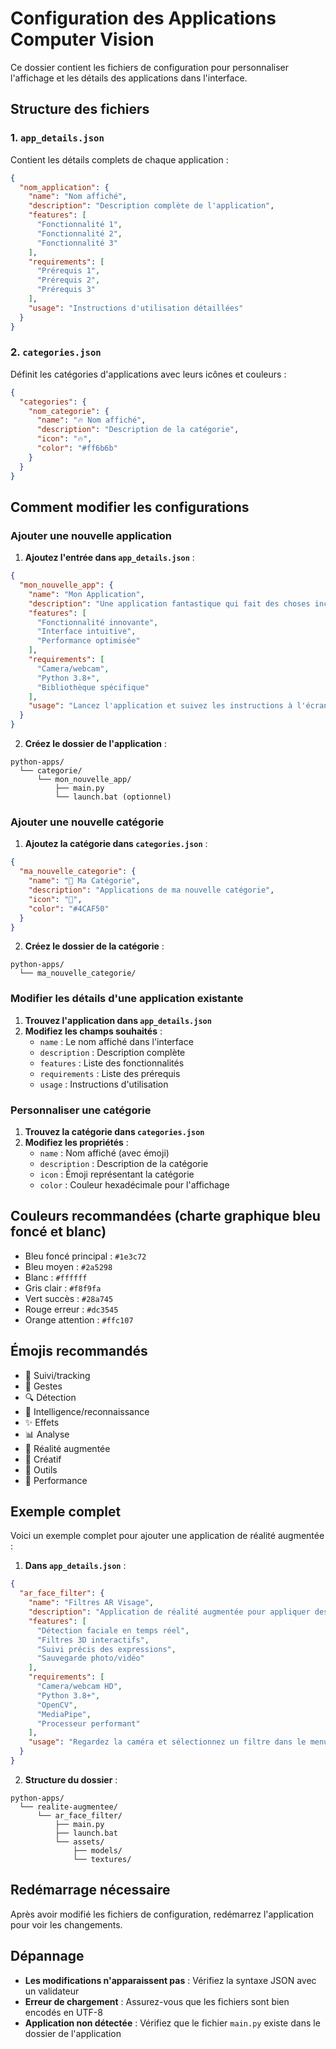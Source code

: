 # Configuration des Applications Computer Vision

Ce dossier contient les fichiers de configuration pour personnaliser l'affichage et les détails des applications dans l'interface.

## Structure des fichiers

### 1. `app_details.json`
Contient les détails complets de chaque application :

```json
{
  "nom_application": {
    "name": "Nom affiché",
    "description": "Description complète de l'application",
    "features": [
      "Fonctionnalité 1",
      "Fonctionnalité 2",
      "Fonctionnalité 3"
    ],
    "requirements": [
      "Prérequis 1",
      "Prérequis 2",
      "Prérequis 3"
    ],
    "usage": "Instructions d'utilisation détaillées"
  }
}
```

### 2. `categories.json`
Définit les catégories d'applications avec leurs icônes et couleurs :

```json
{
  "categories": {
    "nom_categorie": {
      "name": "🔥 Nom affiché",
      "description": "Description de la catégorie",
      "icon": "🔥",
      "color": "#ff6b6b"
    }
  }
}
```

## Comment modifier les configurations

### Ajouter une nouvelle application

1. **Ajoutez l'entrée dans `app_details.json`** :
```json
{
  "mon_nouvelle_app": {
    "name": "Mon Application",
    "description": "Une application fantastique qui fait des choses incroyables",
    "features": [
      "Fonctionnalité innovante",
      "Interface intuitive",
      "Performance optimisée"
    ],
    "requirements": [
      "Camera/webcam",
      "Python 3.8+",
      "Bibliothèque spécifique"
    ],
    "usage": "Lancez l'application et suivez les instructions à l'écran."
  }
}
```

2. **Créez le dossier de l'application** :
```
python-apps/
  └── categorie/
      └── mon_nouvelle_app/
          ├── main.py
          └── launch.bat (optionnel)
```

### Ajouter une nouvelle catégorie

1. **Ajoutez la catégorie dans `categories.json`** :
```json
{
  "ma_nouvelle_categorie": {
    "name": "🚀 Ma Catégorie",
    "description": "Applications de ma nouvelle catégorie",
    "icon": "🚀",
    "color": "#4CAF50"
  }
}
```

2. **Créez le dossier de la catégorie** :
```
python-apps/
  └── ma_nouvelle_categorie/
```

### Modifier les détails d'une application existante

1. **Trouvez l'application dans `app_details.json`**
2. **Modifiez les champs souhaités** :
   - `name` : Le nom affiché dans l'interface
   - `description` : Description complète
   - `features` : Liste des fonctionnalités
   - `requirements` : Liste des prérequis
   - `usage` : Instructions d'utilisation

### Personnaliser une catégorie

1. **Trouvez la catégorie dans `categories.json`**
2. **Modifiez les propriétés** :
   - `name` : Nom affiché (avec émoji)
   - `description` : Description de la catégorie
   - `icon` : Émoji représentant la catégorie
   - `color` : Couleur hexadécimale pour l'affichage

## Couleurs recommandées (charte graphique bleu foncé et blanc)

- Bleu foncé principal : `#1e3c72`
- Bleu moyen : `#2a5298`
- Blanc : `#ffffff`
- Gris clair : `#f8f9fa`
- Vert succès : `#28a745`
- Rouge erreur : `#dc3545`
- Orange attention : `#ffc107`

## Émojis recommandés

- 🎯 Suivi/tracking
- 👋 Gestes
- 🔍 Détection
- 🧠 Intelligence/reconnaissance
- ✨ Effets
- 📊 Analyse
- 🥽 Réalité augmentée
- 🎨 Créatif
- 🔧 Outils
- 🚀 Performance

## Exemple complet

Voici un exemple complet pour ajouter une application de réalité augmentée :

1. **Dans `app_details.json`** :
```json
{
  "ar_face_filter": {
    "name": "Filtres AR Visage",
    "description": "Application de réalité augmentée pour appliquer des filtres en temps réel sur le visage",
    "features": [
      "Détection faciale en temps réel",
      "Filtres 3D interactifs",
      "Suivi précis des expressions",
      "Sauvegarde photo/vidéo"
    ],
    "requirements": [
      "Camera/webcam HD",
      "Python 3.8+",
      "OpenCV",
      "MediaPipe",
      "Processeur performant"
    ],
    "usage": "Regardez la caméra et sélectionnez un filtre dans le menu. Utilisez les gestes pour interagir avec les éléments 3D."
  }
}
```

2. **Structure du dossier** :
```
python-apps/
  └── realite-augmentee/
      └── ar_face_filter/
          ├── main.py
          ├── launch.bat
          └── assets/
              ├── models/
              └── textures/
```

## Redémarrage nécessaire

Après avoir modifié les fichiers de configuration, redémarrez l'application pour voir les changements.

## Dépannage

- **Les modifications n'apparaissent pas** : Vérifiez la syntaxe JSON avec un validateur
- **Erreur de chargement** : Assurez-vous que les fichiers sont bien encodés en UTF-8
- **Application non détectée** : Vérifiez que le fichier `main.py` existe dans le dossier de l'application

